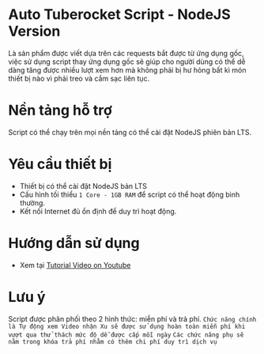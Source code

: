 # Auto Tuberocket Script - NodeJS Version
Là sản phẩm được viết dựa trên các requests bắt được từ ứng dụng gốc, việc sử dụng script thay ứng dụng gốc sẽ giúp cho người dùng có thể dễ dàng tăng được nhiều lượt xem hơn mà không phải bị hư hỏng bất kì món thiết bị nào vì phải treo và cắm sạc liên tục.


# Nền tảng hỗ trợ
Script có thể chạy trên mọi nền tảng có thể cài đặt NodeJS phiên bản LTS.


# Yêu cầu thiết bị
- Thiết bị có thể cài đặt NodeJS bản LTS
- Cấu hình tối thiểu `1 Core - 1GB RAM` để script có thể hoạt động bình thường.
- Kết nối Internet đủ ổn định để duy trì hoạt động.


# Hướng dẫn sử dụng
- Xem tại [Tutorial Video on Youtube](https://www.youtube.com/channel/UCuMDKQ19ta7KD9zivMAd8hQ)


# Lưu ý
Script được phân phối theo 2 hình thức: miễn phí và trả phí. 
`Chức năng chính là Tự động xem Video nhận Xu sẽ được sử dụng hoàn toàn miễn phí khi vượt qua thử thách mức độ dễ được cấp mỗi ngày`
`Các chức năng phụ sẽ nằm trong khóa trả phí nhằm có thêm chi phí duy trì dịch vụ`
